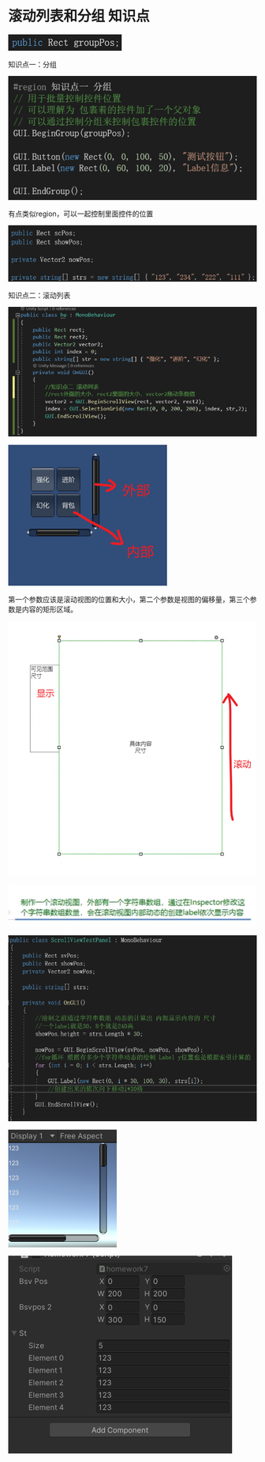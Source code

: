 # 滚动列表和分组 知识点

![e4c258d08cf972e34244631604f72307.png](image/e4c258d08cf972e34244631604f72307.png)

知识点一：分组

![20811214056ba82c1f9f23716b66b42d.png](image/20811214056ba82c1f9f23716b66b42d.png)

有点类似region，可以一起控制里面控件的位置

![7919c807a6e09a5b6adde5c3342c9e05.png](image/7919c807a6e09a5b6adde5c3342c9e05.png)

知识点二：滚动列表

![a6aa2681811ef1bd8f46fe608d022a13.png](image/a6aa2681811ef1bd8f46fe608d022a13.png)

![4a2de7af0bab668070b6e7935cd0bc0c.png](image/4a2de7af0bab668070b6e7935cd0bc0c.png)

第一个参数应该是滚动视图的位置和大小，第二个参数是视图的偏移量，第三个参数是内容的矩形区域。

![b1fe8a002d815fb5cd6ffd8fc30ee7c4.png](image/b1fe8a002d815fb5cd6ffd8fc30ee7c4.png)

![eb738b81b72b80d85ea0b06ae2a9f366.png](image/eb738b81b72b80d85ea0b06ae2a9f366.png)

![33ff2cd254cbe53288e0314475942dea.png](image/33ff2cd254cbe53288e0314475942dea.png)

![c58c264f1a87fa4b3104cecf1e49032e.png](image/c58c264f1a87fa4b3104cecf1e49032e.png)

![f92bf248cd30474dfa0088db00b7274c.png](image/f92bf248cd30474dfa0088db00b7274c.png)
